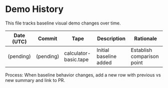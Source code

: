 # Demo History

This file tracks baseline visual demo changes over time.

| Date (UTC) | Commit | Tape | Description | Rationale |
|-----------|--------|------|-------------|-----------|
| (pending) | (pending) | calculator-basic.tape | Initial baseline added | Establish comparison point |

Process: When baseline behavior changes, add a new row with previous vs new summary and link to PR.
